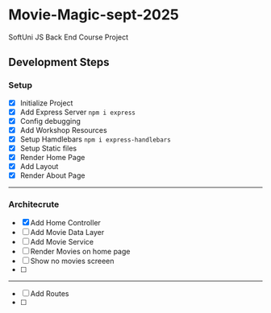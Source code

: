 # Movie-Magic-sept-2025
SoftUni JS Back End Course Project

## Development Steps

### Setup
 - [x] Initialize Project
 - [x] Add Express Server `npm i express`
 - [x] Config debugging
 - [x] Add Workshop Resources
 - [x] Setup Hamdlebars `npm i express-handlebars` 
 - [x] Setup Static files
 - [x] Render Home Page
 - [x] Add Layout
 - [x] Render About Page
---
### Architecrute
 - [x] Add Home Controller
 - [ ] Add Movie Data Layer
 - [ ] Add Movie Service
 - [ ] Render Movies on home page
 - [ ] Show no movies screeen
 - [ ] 
 ---
 - [ ] Add Routes 
 - [ ] 
